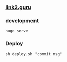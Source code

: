 ### [link2.guru](https://link2.guru)

### development
```
hugo serve 
```
### Deploy
```
sh deploy.sh "commit msg"
```